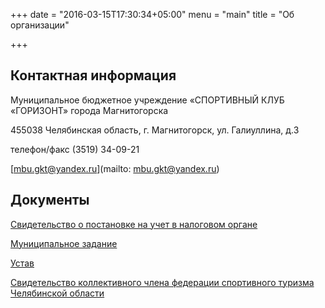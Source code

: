 +++
date = "2016-03-15T17:30:34+05:00"
menu = "main"
title = "Об организации"

+++

## Контактная информация

Муниципальное бюджетное учреждение «СПОРТИВНЫЙ КЛУБ «ГОРИЗОНТ» города Магнитогорска

455038 Челябинская область, г. Магнитогорск, ул. Галиуллина, д.3

телефон/факс (3519) 34-09-21

[mbu.gkt@yandex.ru](mailto: mbu.gkt@yandex.ru)


## Документы

[Свидетельство о постановке на учет в налоговом органе](/docs/inn.jpg)

[Муниципальное задание](/docs/zadanie.pdf)

[Устав](/docs/ustav.pdf)

[Свидетельство коллективного члена федерации спортивного туризма Челябинской области](/docs/fstcho.jpg)
